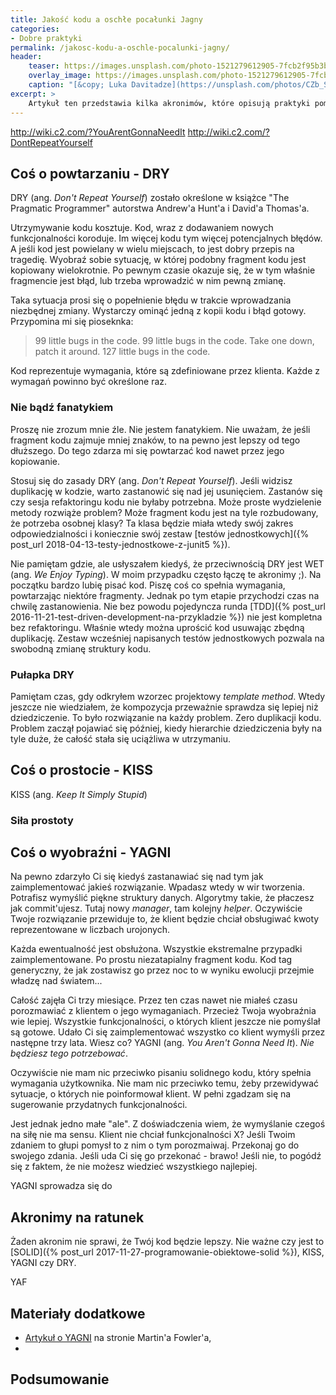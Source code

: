 ```yaml
---
title: Jakość kodu a oschłe pocałunki Jagny
categories:
- Dobre praktyki
permalink: /jakosc-kodu-a-oschle-pocalunki-jagny/
header:
    teaser: https://images.unsplash.com/photo-1521279612905-7fcb2f95b3b0?ixlib=rb-0.3.5&ixid=eyJhcHBfaWQiOjEyMDd9&s=e7ff7a721f9f0208ab3ea5105d98988e&auto=format&fit=crop&w=1350&q=80
    overlay_image: https://images.unsplash.com/photo-1521279612905-7fcb2f95b3b0?ixlib=rb-0.3.5&ixid=eyJhcHBfaWQiOjEyMDd9&s=e7ff7a721f9f0208ab3ea5105d98988e&auto=format&fit=crop&w=1350&q=80
    caption: "[&copy; Luka Davitadze](https://unsplash.com/photos/CZb_SDZh3lo)"
excerpt: >
    Artykuł ten przedstawia kilka akronimów, które opisują praktyki pomagające w tworzeniu kodu wysokiej jakości. Po przeczytaniu tego artykułu dowiesz się czym jest DRY, KISS czy YAGNI. W artykule opisuję każdy z tych akronimów, pokazując przykład kodu przed i po zastosowaniu opisanych reguł.
---
```


http://wiki.c2.com/?YouArentGonnaNeedIt
http://wiki.c2.com/?DontRepeatYourself

## Coś o powtarzaniu - DRY

DRY (ang. _Don't Repeat Yourself_) zostało określone w książce "The Pragmatic Programmer" autorstwa Andrew'a Hunt'a i David'a Thomas'a.

Utrzymywanie kodu kosztuje. Kod, wraz z dodawaniem nowych funkcjonalności koroduje. Im więcej kodu tym więcej potencjalnych błędów. A jeśli kod jest powielany w wielu miejscach, to jest dobry przepis na tragedię. Wyobraź sobie sytuację, w której podobny fragment kodu jest kopiowany wielokrotnie. Po pewnym czasie okazuje się, że w tym właśnie fragmencie jest błąd, lub trzeba wprowadzić w nim pewną zmianę. 

Taka sytuacja prosi się o popełnienie błędu w trakcie wprowadzania niezbędnej zmiany. Wystarczy ominąć jedną z kopii kodu i błąd gotowy. Przypomina mi się pioseknka:

> 99 little bugs in the code.
> 99 little bugs in the code.
> Take one down, patch it around.
> 127 little bugs in the code.

Kod reprezentuje wymagania, które są zdefiniowane przez klienta. Każde z wymagań powinno być określone raz.


### Nie bądź fanatykiem

Proszę nie zrozum mnie źle. Nie jestem fanatykiem. Nie uważam, że jeśli fragment kodu zajmuje mniej znaków, to na pewno jest lepszy od tego dłuższego. Do tego zdarza mi się powtarzać kod nawet przez jego kopiowanie.

Stosuj się do zasady DRY (ang. _Don't Repeat Yourself_). Jeśli widzisz duplikację w kodzie, warto zastanowić się nad jej usunięciem. Zastanów się czy sesja refaktoringu kodu nie byłaby potrzebna. Może proste wydzielenie metody rozwiąże problem? Może fragment kodu jest na tyle rozbudowany, że potrzeba osobnej klasy? Ta klasa będzie miała wtedy swój zakres odpowiedzialności i koniecznie swój zestaw [testów jednostkowych]({% post_url 2018-04-13-testy-jednostkowe-z-junit5 %}).

Nie pamiętam gdzie, ale usłyszałem kiedyś, że przeciwnością DRY jest WET (ang. _We Enjoy Typing_). W moim przypadku często łączę te akronimy ;). Na początku bardzo lubię pisać kod. Piszę coś co spełnia wymagania, powtarzając niektóre fragmenty. Jednak po tym etapie przychodzi czas na chwilę zastanowienia. Nie bez powodu pojedyncza runda [TDD]({% post_url 2016-11-21-test-driven-development-na-przykladzie %}) nie jest kompletna bez refaktoringu. Właśnie wtedy można uprościć kod usuwając zbędną duplikację. Zestaw wcześniej napisanych testów jednostkowych pozwala na swobodną zmianę struktury kodu. 

### Pułapka DRY

Pamiętam czas, gdy odkryłem wzorzec projektowy _template method_. Wtedy jeszcze nie wiedziałem, że kompozycja przeważnie sprawdza się lepiej niż dziedziczenie. To było rozwiązanie na każdy problem. Zero duplikacji kodu. Problem zaczął pojawiać się później, kiedy hierarchie dziedziczenia były na tyle duże, że całość stała się uciążliwa w utrzymaniu.

## Coś o prostocie - KISS

KISS (ang. _Keep It Simply Stupid_)

### Siła prostoty


## Coś o wyobraźni - YAGNI

Na pewno zdarzyło Ci się kiedyś zastanawiać się nad tym jak zaimplementować jakieś rozwiązanie. Wpadasz wtedy w wir tworzenia. Potrafisz wymyślić piękne struktury danych. Algorytmy takie, że płaczesz jak commit'ujesz. Tutaj nowy _manager_, tam kolejny _helper_. Oczywiście Twoje rozwiązanie przewiduje to, że klient będzie chciał obsługiwać kwoty reprezentowane w liczbach urojonych.

Każda ewentualność jest obsłużona. Wszystkie ekstremalne przypadki zaimplementowane. Po prostu niezatapialny fragment kodu. Kod tag generyczny, że jak zostawisz go przez noc to w wyniku ewolucji przejmie władzę nad światem...

Całość zajęła Ci trzy miesiące. Przez ten czas nawet nie miałeś czasu porozmawiać z klientem o jego wymaganiach. Przecież Twoja wyobraźnia wie lepiej. Wszystkie funkcjonalności, o których klient jeszcze nie pomyślał są gotowe. Udało Ci się zaimplementować wszystko co klient wymyśli przez następne trzy lata. Wiesz co? YAGNI (ang. _You Aren't Gonna Need It_). *Nie będziesz tego potrzebować*.

Oczywiście nie mam nic przeciwko pisaniu solidnego kodu, który spełnia wymagania użytkownika. Nie mam nic przeciwko temu, żeby przewidywać sytuacje, o których nie poinformował klient. W pełni zgadzam się na sugerowanie przydatnych funkcjonalności.

Jest jednak jedno małe "ale". Z doświadczenia wiem, że wymyślanie czegoś na siłę nie ma sensu. Klient nie chciał funkcjonalności X? Jeśli Twoim zdaniem to głupi pomysł to z nim o tym porozmaiwaj. Przekonaj go do swojego zdania. Jeśli uda Ci się go przekonać - brawo! Jeśli nie, to pogódź się z faktem, że nie możesz wiedzieć wszystkiego najlepiej.

YAGNI sprowadza się do 

## Akronimy na ratunek

Żaden akronim nie sprawi, że Twój kod będzie lepszy. Nie ważne czy jest to [SOLID]({% post_url 2017-11-27-programowanie-obiektowe-solid %}), KISS, YAGNI czy DRY. 

YAF

## Materiały dodatkowe

- [Artykuł o YAGNI](https://www.martinfowler.com/bliki/Yagni.html) na stronie Martin'a Fowler'a,
- 

## Podsumowanie


